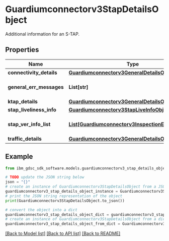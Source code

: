 # Guardiumconnectorv3StapDetailsObject

Additional information for an S-TAP.

## Properties

Name | Type | Description | Notes
------------ | ------------- | ------------- | -------------
**connectivity_details** | [**Guardiumconnectorv3GeneralDetailsObject**](Guardiumconnectorv3GeneralDetailsObject.md) |  | [optional] 
**general_err_messages** | **List[str]** | General error messages. | [optional] 
**ktap_details** | [**Guardiumconnectorv3GeneralDetailsObject**](Guardiumconnectorv3GeneralDetailsObject.md) |  | [optional] 
**stap_liveliness_info** | [**Guardiumconnectorv3StapLiveInfoObject**](Guardiumconnectorv3StapLiveInfoObject.md) |  | [optional] 
**stap_ver_info_list** | [**List[Guardiumconnectorv3InspectionEngineDetails]**](Guardiumconnectorv3InspectionEngineDetails.md) | Inspection engine details. | [optional] 
**traffic_details** | [**Guardiumconnectorv3GeneralDetailsObject**](Guardiumconnectorv3GeneralDetailsObject.md) |  | [optional] 

## Example

```python
from ibm_gdsc_sdk_software.models.guardiumconnectorv3_stap_details_object import Guardiumconnectorv3StapDetailsObject

# TODO update the JSON string below
json = "{}"
# create an instance of Guardiumconnectorv3StapDetailsObject from a JSON string
guardiumconnectorv3_stap_details_object_instance = Guardiumconnectorv3StapDetailsObject.from_json(json)
# print the JSON string representation of the object
print(Guardiumconnectorv3StapDetailsObject.to_json())

# convert the object into a dict
guardiumconnectorv3_stap_details_object_dict = guardiumconnectorv3_stap_details_object_instance.to_dict()
# create an instance of Guardiumconnectorv3StapDetailsObject from a dict
guardiumconnectorv3_stap_details_object_from_dict = Guardiumconnectorv3StapDetailsObject.from_dict(guardiumconnectorv3_stap_details_object_dict)
```
[[Back to Model list]](../README.md#documentation-for-models) [[Back to API list]](../README.md#documentation-for-api-endpoints) [[Back to README]](../README.md)


